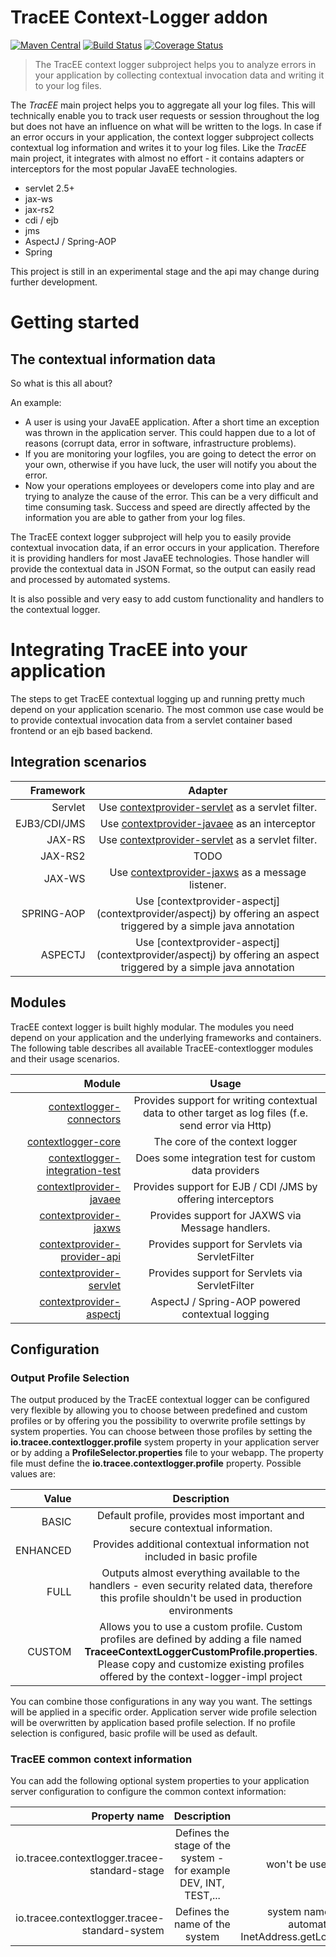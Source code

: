 # TracEE Context-Logger addon

[![Maven Central](https://maven-badges.herokuapp.com/maven-central/io.tracee.contextlogger/contextlogger-parent/badge.svg)](https://maven-badges.herokuapp.com/maven-central/io.tracee.contextlogger/contextlogger-parent)
[![Build Status](https://api.travis-ci.org/tracee/contextlogger.svg)](https://travis-ci.org/tracee/contextlogger)
[![Coverage Status](https://img.shields.io/coveralls/tracee/contextlogger.svg)](https://coveralls.io/r/tracee/contextlogger)

> The TracEE context logger subproject helps you to analyze errors in your application by collecting contextual invocation data and writing it to your log files.

The *TracEE* main project helps you to aggregate all your log files. This will technically enable you to track user requests or session throughout the log but does not have an influence on what will be written to the logs.
In case if an error occurs in your application, the context logger subproject collects contextual log information and writes it to your log files.
Like the *TracEE* main project, it integrates with almost no effort - it contains adapters or interceptors for the most popular JavaEE technologies.

* servlet 2.5+
* jax-ws
* jax-rs2
* cdi / ejb
* jms
* AspectJ / Spring-AOP
* Spring

This project is still in an experimental stage and the api may change during further development.

# Getting started

## The contextual information data

So what is this all about?

An example:
- A user is using your JavaEE application. After a short time an exception was thrown in the application server. This could happen due to a lot of reasons (corrupt data, error in software, infrastructure problems).
- If you are monitoring your logfiles, you are going to detect the error on your own, otherwise if you have luck, the user will notify you about the error.
- Now your operations employees or developers come into play and are trying to analyze the cause of the error. This can be a very difficult and time consuming task. Success and speed are directly affected by the information you are able to gather from your log files.

The TracEE context logger subproject will help you to easily provide contextual invocation data, if an error occurs in your application. Therefore it is providing handlers for most JavaEE technologies. Those handler will provide the contextual data in JSON Format, so the output can easily read and processed by automated systems.

It is also possible and very easy to add custom functionality and handlers to the contextual logger.

# Integrating TracEE into your application

The steps to get TracEE contextual logging up and running pretty much depend on your application scenario. The most common use case would be to provide contextual invocation data from a servlet container based frontend or an ejb based backend.

## Integration scenarios

| Framework    | Adapter |
| ----------:  |:------:|
| Servlet      | Use [contextprovider-servlet](contextprovider/servlet) as a servlet filter. |
| EJB3/CDI/JMS | Use [contextprovider-javaee](contextprovider/javaee) as an interceptor |
| JAX-RS       | Use [contextprovider-servlet](contextprovider/servlet) as a servlet filter. |
| JAX-RS2      | TODO |
| JAX-WS       | Use [contextprovider-jaxws](contextprovider/jaxws) as a message listener. |
| SPRING-AOP   | Use [contextprovider-aspectj] (contextprovider/aspectj) by offering an aspect triggered by a simple java annotation|
| ASPECTJ      | Use [contextprovider-aspectj] (contextprovider/aspectj) by offering an aspect triggered by a simple java annotation|

## Modules

TracEE context logger is built highly modular. The modules you need depend on your application and the underlying frameworks and containers.
The following table describes all available TracEE-contextlogger modules and their usage scenarios.

| Module                                | Usage |
|--------------------------------------:|:-----:|
| [contextlogger-connectors](connectors)              | Provides support for writing contextual data to other target as log files (f.e. send error via Http) |
| [contextlogger-core](core)                          | The core of the context logger |
| [contextlogger-integration-test](integration-test)  | Does some integration test for custom data providers |
| [contextlprovider-javaee](contextprovider/javaee)                      | Provides support for EJB / CDI /JMS by offering interceptors |
| [contextprovider-jaxws](contextprovider/jaxws)                        | Provides support for JAXWS via Message handlers. |
| [contextprovider-provider-api](contextprovider/api)          | Provides support for Servlets via ServletFilter |
| [contextprovider-servlet](contextprovider/servlet)                    | Provides support for Servlets via ServletFilter |
| [contextprovider-aspectj](contextprovider/aspectj)                  | AspectJ / Spring-AOP powered contextual logging |

## Configuration

### Output Profile Selection
The output produced by the TracEE contextual logger can be configured very flexible by allowing you to choose between predefined and custom profiles or by offering you the possibility to overwrite profile settings by system properties.
You can choose between those profiles by setting the **io.tracee.contextlogger.profile** system property in your application server or by adding a **ProfileSelector.properties** file to your webapp. The property file must define the **io.tracee.contextlogger.profile** property. 
Possible values are: 

| Value    | Description |
| --------:|:-----------:|
| BASIC    | Default profile, provides most important and secure contextual information.  |
| ENHANCED | Provides additional contextual information not included in basic profile     |
| FULL     | Outputs almost everything available to the handlers - even security related data, therefore this profile shouldn't be used in production environments  |
| CUSTOM   | Allows you to use a custom profile. Custom profiles are defined by adding a file named **TraceeContextLoggerCustomProfile.properties**. Please copy and customize existing profiles offered by the context-logger-impl project |

You can combine those configurations in any way you want. The settings will be applied in a specific order. Application server wide profile selection will be overwritten by application based profile selection. If no profile selection is configured, basic profile will be used as default.

### TracEE common context information
You can add the following optional system properties to your application server configuration to configure the common context information:

| Property name | Description | Default |
| -------------:|:-----------:|:-------:|
| io.tracee.contextlogger.tracee-standard-stage | Defines the stage of the system - for example DEV, INT, TEST,... | won't be used if not set explicitly |
| io.tracee.contextlogger.tracee-standard-system | Defines the name of the system | system name will be determined automatically by calling InetAddress.getLocalHost().getHostName() |

